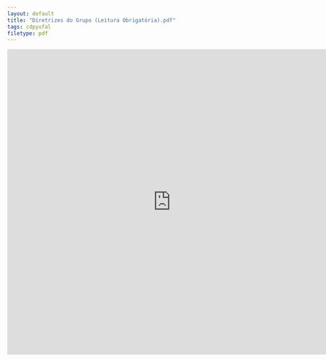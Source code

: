 ```yaml
---
layout: default
title: "Diretrizes do Grupo (Leitura Obrigatória).pdf"
tags: cdpyufal
filetype: pdf
---
```


<iframe src="https://docs.google.com/gview?url=https://raw.githubusercontent.com/cdpyufal/cdpyufal.github.io/master/identidade/Identidade%20-%20Coding%20Dojo.pdf&embedded=true" style="width:750px; height:700px;" frameborder="0"></iframe>

